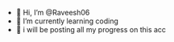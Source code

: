 - 👋 Hi, I’m @Raveesh06
- 🌱 I’m currently learning coding
- 🦐 i will be posting all my progress on this acc
